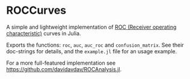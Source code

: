 # ROCCurves

A simple and lightweight implementation of [ROC (Receiver operating characteristic)](https://en.wikipedia.org/wiki/Receiver_operating_characteristic) curves in Julia.

Exports the functions: `roc`, `auc`, `auc_roc` and `confusion_matrix`.
See their doc-strings for details, and the `example.jl` file for an usage example.

For a more full-featured implementation see https://github.com/davidavdav/ROCAnalysis.jl.
